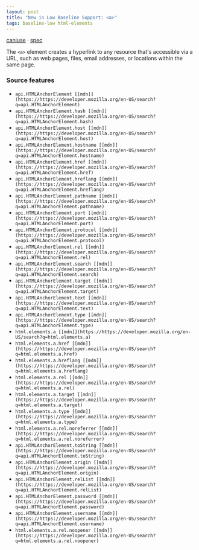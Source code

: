 ```yaml
---
layout: post
title: "New in Low Baseline Support: <a>"
tags: baseline-low html-elements
---
```


[caniuse](https://caniuse.com/?search=a) · [spec](https://html.spec.whatwg.org/multipage/text-level-semantics.html#the-a-element)

The `<a>` element creates a hyperlink to any resource that's accessible via a URL, such as web pages, files, email addresses, or locations within the same page.

### Source features

- ``api.HTMLAnchorElement [[mdn]](https://https://developer.mozilla.org/en-US/search?q=api.HTMLAnchorElement)``
- ``api.HTMLAnchorElement.hash [[mdn]](https://https://developer.mozilla.org/en-US/search?q=api.HTMLAnchorElement.hash)``
- ``api.HTMLAnchorElement.host [[mdn]](https://https://developer.mozilla.org/en-US/search?q=api.HTMLAnchorElement.host)``
- ``api.HTMLAnchorElement.hostname [[mdn]](https://https://developer.mozilla.org/en-US/search?q=api.HTMLAnchorElement.hostname)``
- ``api.HTMLAnchorElement.href [[mdn]](https://https://developer.mozilla.org/en-US/search?q=api.HTMLAnchorElement.href)``
- ``api.HTMLAnchorElement.hreflang [[mdn]](https://https://developer.mozilla.org/en-US/search?q=api.HTMLAnchorElement.hreflang)``
- ``api.HTMLAnchorElement.pathname [[mdn]](https://https://developer.mozilla.org/en-US/search?q=api.HTMLAnchorElement.pathname)``
- ``api.HTMLAnchorElement.port [[mdn]](https://https://developer.mozilla.org/en-US/search?q=api.HTMLAnchorElement.port)``
- ``api.HTMLAnchorElement.protocol [[mdn]](https://https://developer.mozilla.org/en-US/search?q=api.HTMLAnchorElement.protocol)``
- ``api.HTMLAnchorElement.rel [[mdn]](https://https://developer.mozilla.org/en-US/search?q=api.HTMLAnchorElement.rel)``
- ``api.HTMLAnchorElement.search [[mdn]](https://https://developer.mozilla.org/en-US/search?q=api.HTMLAnchorElement.search)``
- ``api.HTMLAnchorElement.target [[mdn]](https://https://developer.mozilla.org/en-US/search?q=api.HTMLAnchorElement.target)``
- ``api.HTMLAnchorElement.text [[mdn]](https://https://developer.mozilla.org/en-US/search?q=api.HTMLAnchorElement.text)``
- ``api.HTMLAnchorElement.type [[mdn]](https://https://developer.mozilla.org/en-US/search?q=api.HTMLAnchorElement.type)``
- ``html.elements.a [[mdn]](https://https://developer.mozilla.org/en-US/search?q=html.elements.a)``
- ``html.elements.a.href [[mdn]](https://https://developer.mozilla.org/en-US/search?q=html.elements.a.href)``
- ``html.elements.a.hreflang [[mdn]](https://https://developer.mozilla.org/en-US/search?q=html.elements.a.hreflang)``
- ``html.elements.a.rel [[mdn]](https://https://developer.mozilla.org/en-US/search?q=html.elements.a.rel)``
- ``html.elements.a.target [[mdn]](https://https://developer.mozilla.org/en-US/search?q=html.elements.a.target)``
- ``html.elements.a.type [[mdn]](https://https://developer.mozilla.org/en-US/search?q=html.elements.a.type)``
- ``html.elements.a.rel.noreferrer [[mdn]](https://https://developer.mozilla.org/en-US/search?q=html.elements.a.rel.noreferrer)``
- ``api.HTMLAnchorElement.toString [[mdn]](https://https://developer.mozilla.org/en-US/search?q=api.HTMLAnchorElement.toString)``
- ``api.HTMLAnchorElement.origin [[mdn]](https://https://developer.mozilla.org/en-US/search?q=api.HTMLAnchorElement.origin)``
- ``api.HTMLAnchorElement.relList [[mdn]](https://https://developer.mozilla.org/en-US/search?q=api.HTMLAnchorElement.relList)``
- ``api.HTMLAnchorElement.password [[mdn]](https://https://developer.mozilla.org/en-US/search?q=api.HTMLAnchorElement.password)``
- ``api.HTMLAnchorElement.username [[mdn]](https://https://developer.mozilla.org/en-US/search?q=api.HTMLAnchorElement.username)``
- ``html.elements.a.rel.noopener [[mdn]](https://https://developer.mozilla.org/en-US/search?q=html.elements.a.rel.noopener)``
